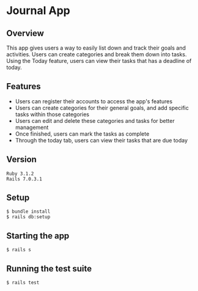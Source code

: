 # Journal App

## Overview
This app gives users a way to easily list down and track their goals and activities. Users can create categories and break them down into tasks. Using the Today feature, users can view their tasks that has a deadline of today.

## Features
* Users can register their accounts to access the app's features
* Users can create categories for their general goals, and add specific tasks within those categories
* Users can edit and delete these categories and tasks for better management
* Once finished, users can mark the tasks as complete
* Through the today tab, users can view their tasks that are due today

## Version
```
Ruby 3.1.2
Rails 7.0.3.1
```

## Setup
```
$ bundle install
$ rails db:setup
```

## Starting the app
```
$ rails s
```

## Running the test suite
```
$ rails test
```
